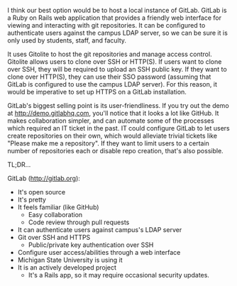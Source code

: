 I think our best option would be to host a local instance of GitLab. 
GitLab is a Ruby on Rails web application that provides a friendly web interface for viewing and interacting with git repositories.
It can be configured to authenticate users against the campus LDAP server, so we can be sure it is only used by students, staff, and faculty.
 
It uses Gitolite to host the git repositories and manage access control. 
Gitolite allows users to clone over SSH or HTTP(S). 
If users want to clone over SSH, they will be required to upload an SSH public key. 
If they want to clone over HTTP(S), they can use their SSO password (assuming that GitLab is configured to use the campus LDAP server). 
For this reason, it would be imperative to set up HTTPS on a GitLab installation.
 
GitLab's biggest selling point is its user-friendliness. 
If you try out the demo at http://demo.gitlabhq.com, you'll notice that it looks a lot like GitHub.
It makes collaboration simpler, and can automate some of the processes which required an IT ticket in the past. 
IT could configure GitLab to let users create repositories on their own, which would alleviate trivial tickets like "Please make me a repository". 
If they want to limit users to a certain number of repositories each or disable repo creation, that's also possible.
 
TL;DR...

GitLab (http://gitlab.org):
- It's open source
- It's pretty 
- It feels familiar (like GitHub)
    - Easy collaboration
    - Code review through pull requests
- It can authenticate users against campus's LDAP server
- Git over SSH and HTTPS
    - Public/private key authentication over SSH
- Configure user access/abilities through a web interface
- Michigan State University is using it
- It is an actively developed project
    - It's a Rails app, so it may require occasional security updates.
